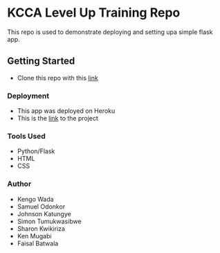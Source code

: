 # KCCA Level Up Training Repo
This repo is used to demonstrate deploying and setting upa simple flask app.

## Getting Started
* Clone this repo with this [link](https://github.com/KengoWada/KCCALevelUp.git)

### Deployment
* This app was deployed on Heroku
* This is the [link](https://kcca.herokuapp.com/) to the project

### Tools Used
* Python/Flask
* HTML
* CSS
 

### Author
* Kengo Wada
* Samuel Odonkor
* Johnson Katungye
* Simon Tumukwasibwe
* Sharon Kwikiriza
* Ken Mugabi
* Faisal Batwala 
